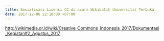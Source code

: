 ```yaml
---
title: Sosialisasi Lisensi CC di acara WikiLatih Universitas Terbuka
date: 2017-12-08 22:18:00 +07:00
---
```


http://wikimedia.or.id/wiki/Creative_Commons_Indonesia_2017/Dokumentasi_Kegiatan#2_Agustus_2017